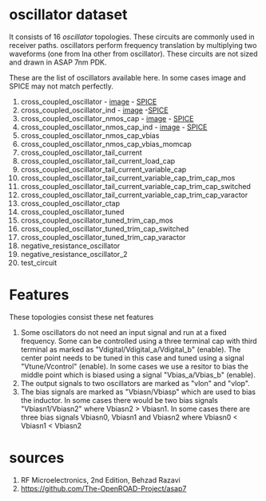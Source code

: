 # oscillator dataset
It consists of 16 *oscillator* topologies. These circuits are commonly used in receiver paths. oscillators perform frequency translation by multiplying two waveforms (one from lna other from oscillator). These circuits are not sized and drawn in ASAP 7nm PDK.

These are the list of oscillators available here. In some cases image and SPICE may not match perfectly.

1. cross_coupled_oscillator - [image](../../../images/oscillator/os1.png) - [SPICE](./cross_coupled_oscillator.sp)
2. cross_coupled_oscillator_ind - [image](../../../images/oscillator/os2.png) -[SPICE](./cross_coupled_oscillator_ind.sp)
3. cross_coupled_oscillator_nmos_cap - [image](../../../images/oscillator/os3.png) - [SPICE](./Simple_cros_coupled_oscillator_nmos_cap.sp)
4. cross_coupled_oscillator_nmos_cap_ind - [image](../../../images/oscillator/os4.png) - [SPICE](./cross_coupled_oscillator_nmos_cap_ind.sp)
5. cross_coupled_oscillator_nmos_cap_vbias
6. cross_coupled_oscillator_nmos_cap_vbias_momcap
7. cross_coupled_oscillator_tail_current
8. cross_coupled_oscillator_tail_current_load_cap
9. cross_coupled_oscillator_tail_current_variable_cap
10. cross_coupled_oscillator_tail_current_variable_cap_trim_cap_mos
11. cross_coupled_oscillator_tail_current_variable_cap_trim_cap_switched
12. cross_coupled_oscillator_tail_current_variable_cap_trim_cap_varactor
13. cross_coupled_oscillator_ctap
14. cross_coupled_oscillator_tuned
15. cross_coupled_oscillator_tuned_trim_cap_mos
16. cross_coupled_oscillator_tuned_trim_cap_switched
17. cross_coupled_oscillator_tuned_trim_cap_varactor
18. negative_resistance_oscillator
19. negative_resistance_oscillator_2
20. test_circuit


# Features
These topologies consist these net features
1. Some oscillators do not need an input signal and run at a fixed frequency. Some can be controlled using a three terminal cap with third terminal as marked as "Vdigital/Vdigital_a/Vdigital_b" (enable). The center point needs to be tuned in this case and tuned using a signal "Vtune/Vcontrol" (enable). In some cases we use a resitor to bias the middle point which is biased using a signal "Vbias_a/Vbias_b" (enable).
2. The output signals to two oscillators are marked as "vlon" and "vlop".
3. The bias signals are marked as "Vbiasn/Vbiasp" which are used to bias the inductor. In some cases there would be two bias signals "Vbiasn1/Vbiasn2" where Vbiasn2 > Vbiasn1. In some cases there are three bias signals Vbiasn0, Vbiasn1 and Vbiasn2 where Vbiasn0 < Vbiasn1 < Vbiasn2


# sources
1. RF Microelectronics, 2nd Edition, Behzad Razavi
2. https://github.com/The-OpenROAD-Project/asap7

